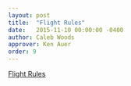 ```yaml
---
layout: post
title:  "Flight Rules"
date:   2015-11-10 00:00:00 -0400
author: Caleb Woods
approver: Ken Auer
order: 9
---
```


[Flight Rules](https://github.com/k88hudson/git-flight-rules)
